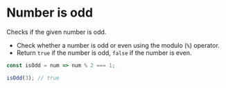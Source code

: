 # Number is odd

Checks if the given number is odd.

* Check whether a number is odd or even using the modulo (`%`) operator.
* Return `true` if the number is odd, `false` if the number is even.

```js
const isOdd = num => num % 2 === 1;
```

```js
isOdd(3); // true
```
